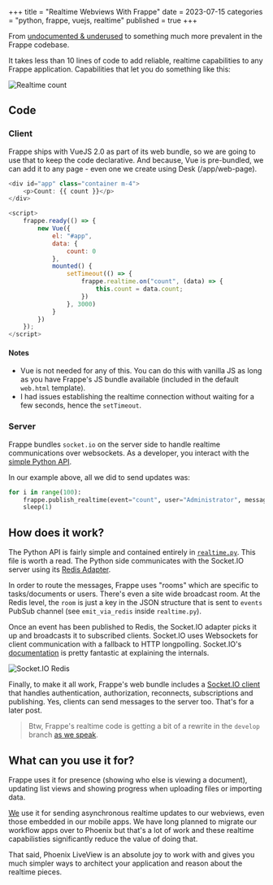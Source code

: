 +++
title = "Realtime Webviews With Frappe"
date = 2023-07-15
categories = "python, frappe, vuejs, realtime"
published = true
+++

From [undocumented & underused](/blog/frappe-deferred-bulk/) to something much more 
prevalent in the Frappe codebase.

It takes less than 10 lines of code to add reliable, realtime capabilities to any Frappe application.
Capabilities that let you do something like this:

![Realtime count](/images/realtime_count.gif) 

## Code

### Client

Frappe ships with VueJS 2.0 as part of its web bundle, so we are going to use that to keep
the code declarative. And because, Vue is pre-bundled, we can add it to any page - even one 
we create using Desk (/app/web-page).


```javascript
<div id="app" class="container m-4">
    <p>Count: {{ count }}</p>
</div>

<script>
    frappe.ready(() => {
        new Vue({
            el: "#app",
            data: {
                count: 0
            },
            mounted() {
                setTimeout(() => {
                    frappe.realtime.on("count", (data) => {
                        this.count = data.count;
                    })
                }, 3000)
            }
        })
    });
</script>
```

#### Notes
- Vue is not needed for any of this. You can do this with vanilla JS as long as you have 
Frappe's JS bundle available (included in the default `web.html` template).
- I had issues establishing the realtime connection without waiting for a few seconds, 
hence the `setTimeout`.

### Server

Frappe bundles `socket.io` on the server side to handle realtime communications over websockets.
As a developer, you interact with the [simple Python API](https://frappeframework.com/docs/v14/user/en/api/realtime).

In our example above, all we did to send updates was:

```python
for i in range(100):
    frappe.publish_realtime(event="count", user="Administrator", message={"count": i})
    sleep(1)
```

## How does it work?

The Python API is fairly simple and contained entirely in [`realtime.py`](https://github.com/frappe/frappe/blob/develop/frappe/realtime.py).
This file is worth a read. The Python side communicates with the Socket.IO server using its [Redis Adapter](https://socket.io/docs/v4/redis-adapter/).

In order to route the messages, Frappe uses "rooms" which are specific to tasks/documents or users.
There's even a site wide broadcast room. At the Redis level, the `room` is just a key in the JSON
structure that is sent to `events` PubSub channel (see `emit_via_redis` inside `realtime.py`).

Once an event has been published to Redis, the Socket.IO adapter picks it up and broadcasts it 
to subscribed clients. Socket.IO uses Websockets for client communication with a fallback to HTTP 
longpolling. Socket.IO's [documentation](https://socket.io/docs/v4/how-it-works/) is pretty 
fantastic at explaining the internals.

![Socket.IO Redis](/images/socketio_redis.png)

Finally, to make it all work, Frappe's web bundle includes a [Socket.IO client](https://github.com/frappe/frappe/blob/version-14/socketio.js)
that handles authentication, authorization, reconnects, subscriptions and publishing. 
Yes, clients can send messages to the server too. That's for a later post.

> Btw, Frappe's realtime code is getting a bit of a rewrite in the `develop` branch [as we speak](https://github.com/frappe/frappe/tree/develop/realtime).


## What can you use it for?

Frappe uses it for presence (showing who else is viewing a document), updating list views and 
showing progress when uploading files or importing data.

[We](https://iotready.co) use it for sending asynchronous realtime updates to our webviews, even those embedded 
in our mobile apps. We have long planned to migrate our workflow apps over to Phoenix but that's 
a lot of work and these realtime capabilisties significantly reduce the value of doing that.

That said, Phoenix LiveView is an absolute joy to work with and gives you much simpler ways
to architect your application and reason about the realtime pieces.


